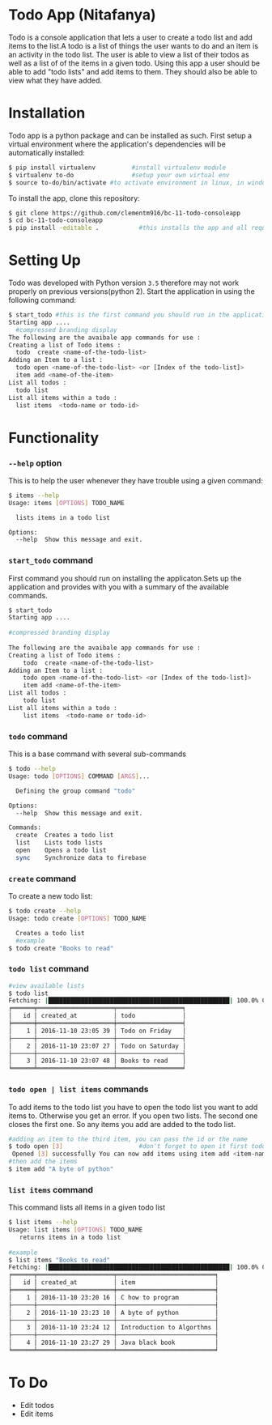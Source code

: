 # Todo App (Nitafanya)
Todo is a console application that lets a user to create a todo list and add items to the list.A todo is a list of things the user wants to do and an item is an activity in the todo list. The user is able to view a list of their todos as well as a list of of the items in a given todo. Using this app a user should be able to add "todo lists" and add items to them. They should also be able to view what they have added.


# Installation
Todo app is a python package and can be installed as such. First setup a virtual environment where the application's dependencies will be automatically installed:
```sh
$ pip install virtualenv          #install virtualenv module
$ virtualenv to-do                #setup your own virtual env
$ source to-do/bin/activate #to activate environment in linux, in windows run to-do/scripts/activate
```
To install the app, clone this repository: 
```sh
$ git clone https://github.com/clementm916/bc-11-todo-consoleapp
$ cd bc-11-todo-consoleapp
$ pip install -editable .           #this installs the app and all required modules
```

# Setting Up
Todo was developed with Python version `3.5`  therefore may not work properly on previous versions(python 2). Start the application in   using the following command:
```sh
$ start_todo #this is the first command you should run in the application 
Starting app ....                        
  #compressed branding display                    
The following are the avaibale app commands for use :
Creating a list of Todo items : 
  todo  create <name-of-the-todo-list>
Adding an Item to a list : 
  todo open <name-of-the-todo-list> <or [Index of the todo-list]>
  item add <name-of-the-item> 
List all todos : 
  todo list 
List all items within a todo : 
  list items  <todo-name or todo-id>

```

# Functionality
### `--help` option
This is to help the user whenever they have trouble using a given command:
```sh
$ items --help
Usage: items [OPTIONS] TODO_NAME

  lists items in a todo list

Options:
  --help  Show this message and exit.
```
### `start_todo` command
First command you should run on installing the applicaton.Sets up the application and  provides with you with a summary of the available commands.
```sh
$ start_todo
Starting app ....                        
                        
#compressed branding display
                                                     
The following are the avaibale app commands for use :
Creating a list of Todo items : 
	todo  create <name-of-the-todo-list>
Adding an Item to a list : 
	todo open <name-of-the-todo-list> <or [Index of the todo-list]>
	item add <name-of-the-item> 
List all todos : 
	todo list 
List all items within a todo : 
	list items  <todo-name or todo-id>

```

### `todo` command
This is a base command with several sub-commands
```sh
$ todo --help
Usage: todo [OPTIONS] COMMAND [ARGS]...

  Defining the group command "todo"

Options:
  --help  Show this message and exit.

Commands:
  create  Creates a todo list
  list    Lists todo lists
  open    Opens a todo list
  sync    Synchronize data to firebase
```


### `create` command
To create a new todo list:
```sh
$ todo create --help
Usage: todo create [OPTIONS] TODO_NAME

  Creates a todo list
  #example
$ todo create "Books to read"

```

### `todo list` command
```sh
#view available lists
$ todo list
Fetching: |██████████████████████████████████████████████████| 100.0% Complete
╒══════╤═════════════════════╤══════════════════╕
│   id │ created_at          │ todo             │
╞══════╪═════════════════════╪══════════════════╡
│    1 │ 2016-11-10 23:05 39 │ Todo on Friday   │
├──────┼─────────────────────┼──────────────────┤
│    2 │ 2016-11-10 23:07 27 │ Todo on Saturday │
├──────┼─────────────────────┼──────────────────┤
│    3 │ 2016-11-10 23:07 48 │ Books to read    │
╘══════╧═════════════════════╧══════════════════╛
```

### `todo open | list items` commands
To add items to the todo list you have to open the todo list you want to add items to. Otherwise you get an error. If you open two lists. The second one closes the first one. So any items you add are added to the todo list.
```sh
#adding an item to the third item, you can pass the id or the name
$ todo open [3]                     #don't forget to open it first todo open "Books to read " would work in a similar way.
 Opened [3] successfully You can now add items using item add <item-name>
#then add the items
$ item add "A byte of python"
```
### `list items` command
This command lists all items in a given todo list
```sh
$ list items --help
Usage: list items [OPTIONS] TODO_NAME
   returns items in a todo list
 
#example
$ list items "Books to read"
Fetching: |██████████████████████████████████████████████████| 100.0% Complete
╒══════╤═════════════════════╤═══════════════════════════╕
│   id │ created_at          │ item                      │
╞══════╪═════════════════════╪═══════════════════════════╡
│    1 │ 2016-11-10 23:20 16 │ C how to program          │
├──────┼─────────────────────┼───────────────────────────┤
│    2 │ 2016-11-10 23:23 10 │ A byte of python          │
├──────┼─────────────────────┼───────────────────────────┤
│    3 │ 2016-11-10 23:24 12 │ Introduction to Algorthms │
├──────┼─────────────────────┼───────────────────────────┤
│    4 │ 2016-11-10 23:27 29 │ Java black book           │
╘══════╧═════════════════════╧═══════════════════════════╛


```

# To Do

  * Edit todos
  * Edit items
